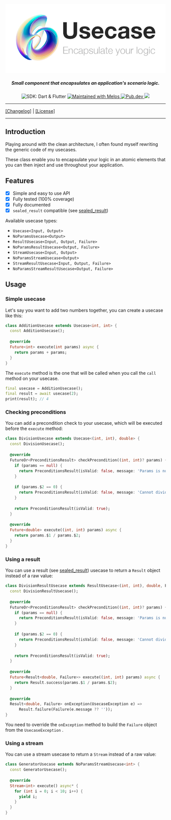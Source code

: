 <p align="center">
<img width="700px" src="./resources/usecase_lib.png" style="background-color: rgb(255, 255, 255)">
<h5 align="center">Small component that encapsulates an application's scenario logic.</h5>
</p>

<p align="center">
<img src="https://img.shields.io/badge/SDK-Dart%20%7C%20Flutter-blue" alt="SDK: Dart & Flutter" />

<a href="https://github.com/invertase/melos">
<img src="https://img.shields.io/badge/Maintained%20with-melos-f700ff.svg" alt="Maintained with Melos" />
</a>

<a href="https://pub.dev/packages/usecase">
<img src="https://img.shields.io/pub/v/usecase" alt="Pub.dev" />
</a>

<a href="https://drone.wyatt-studio.fr/hugo/usecase">
  <img src="https://drone.wyatt-studio.fr/api/badges/hugo/usecase/status.svg?ref=refs/heads/main" />
</a>

</p>

---

[[Changelog]](./CHANGELOG.md) | [[License]](./LICENSE)

---

## Introduction

Playing around with the clean architecture, I often found myself rewriting the generic code of my usecases.

These class enable you to encapsulate your logic in an atomic elements that you can then inject and use throughout your application.

## Features

* [x] Simple and easy to use API
* [x] Fully tested (100% coverage)
* [x] Fully documented
* [x] `sealed_result` compatible (see [sealed_result](https://pub.dev/packages/sealed_result))

Available usecase types:

* `Usecase<Input, Output>`
* `NoParamsUsecase<Output>`
* `ResultUsecase<Input, Output, Failure>`
* `NoParamsResultUsecase<Output, Failure>`
* `StreamUsecase<Input, Output>`
* `NoParamsStreamUsecase<Output>`
* `StreamResultUsecase<Input, Output, Failure>`
* `NoParamsStreamResultUsecase<Output, Failure>`

## Usage

### Simple usecase

Let's say you want to add two numbers together, you can create a usecase like this:

```dart
class AdditionUsecase extends Usecase<int, int> {
  const AdditionUsecase();

  @override
  Future<int> execute(int params) async {
    return params + params;
  }
}
```

The `execute` method is the one that will be called when you call the `call` method on your usecase.

```dart
final usecase = AdditionUsecase();
final result = await usecase(2);
print(result); // 4
```

### Checking preconditions

You can add a precondition check to your usecase, which will be executed before the `execute` method:

```dart
class DivisionUsecase extends Usecase<(int, int), double> {
  const DivisionUsecase();

  @override
  FutureOr<PreconditionsResult> checkPrecondition((int, int)? params) {
    if (params == null) {
      return PreconditionsResult(isValid: false, message: 'Params is null');
    }

    if (params.$2 == 0) {
      return PreconditionsResult(isValid: false, message: 'Cannot divide by 0');
    }

    return PreconditionsResult(isValid: true);
  }

  @override
  Future<double> execute((int, int) params) async {
    return params.$1 / params.$2;
  }
}
```

### Using a result

You can use a result (see [sealed_result](https://pub.dev/packages/sealed_result)) usecase to return a `Result` object instead of a raw value:

```dart
class DivisionResultUsecase extends ResultUsecase<(int, int), double, Failure> {
  const DivisionResultUsecase();

  @override
  FutureOr<PreconditionsResult> checkPrecondition((int, int)? params) {
    if (params == null) {
      return PreconditionsResult(isValid: false, message: 'Params is null');
    }

    if (params.$2 == 0) {
      return PreconditionsResult(isValid: false, message: 'Cannot divide by 0');
    }

    return PreconditionsResult(isValid: true);
  }

  @override
  Future<Result<double, Failure>> execute((int, int) params) async {
    return Result.success(params.$1 / params.$2);
  }

  @override
  Result<double, Failure> onException(UsecaseException e) =>
      Result.failure(Failure(e.message ?? ''));
}
```

You need to override the `onException` method to build the `Failure` object from the `UsecaseException` .

### Using a stream

You can use a stream usecase to return a `Stream` instead of a raw value:

```dart
class GeneratorUsecase extends NoParamsStreamUsecase<int> {
  const GeneratorUsecase();

  @override
  Stream<int> execute() async* {
    for (int i = 0; i < 10; i++) {
      yield i;
    }
  }
}
```
